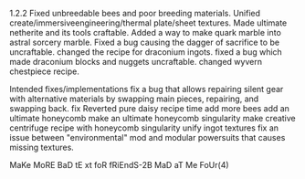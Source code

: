 1.2.2
Fixed unbreedable bees and poor breeding materials.
Unified create/immersiveengineering/thermal plate/sheet textures.
Made ultimate netherite and its tools craftable.
Added a way to make quark marble into astral sorcery marble.
Fixed a bug causing the dagger of sacrifice to be uncraftable.
changed the recipe for draconium ingots.
fixed a bug which made draconium blocks and nuggets uncraftable.
changed wyvern chestpiece recipe.

Intended fixes/implementations
  fix a bug that allows repairing silent gear with alternative materials by swapping main pieces, repairing, and swapping back.
  fix Reverted pure daisy recipe time
  add more bees
  add an ultimate honeycomb
  make an ultimate honeycomb singularity
  make creative centrifuge recipe with honeycomb singularity
  unify ingot textures
  fix an issue between "environmental" mod and modular powersuits that causes missing textures.

MaKe MoRE BaD tE
xt foR fRiEndS-2B MaD aT Me FoUr(4)